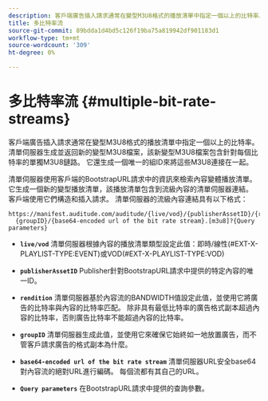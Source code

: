 ```yaml
---
description: 客戶端廣告插入請求通常在變型M3U8格式的播放清單中指定一個以上的比特率。 清單伺服器生成並返回新的變型M3U8檔案，該新變型M3U8檔案包含針對每個比特率的單獨M3U8鏈路。 它還生成一個唯一的組ID來將這些M3U8連接在一起。
title: 多比特率流
source-git-commit: 89bdda1d4bd5c126f19ba75a819942df901183d1
workflow-type: tm+mt
source-wordcount: '309'
ht-degree: 0%

---
```



# 多比特率流 {#multiple-bit-rate-streams}

客戶端廣告插入請求通常在變型M3U8格式的播放清單中指定一個以上的比特率。 清單伺服器生成並返回新的變型M3U8檔案，該新變型M3U8檔案包含針對每個比特率的單獨M3U8鏈路。 它還生成一個唯一的組ID來將這些M3U8連接在一起。

清單伺服器使用客戶端的BootstrapURL請求中的資訊來檢索內容變體播放清單。 它生成一個新的變型播放清單，該播放清單包含到流級內容的清單伺服器連結。 客戶端使用它們構造和插入請求。 清單伺服器的流級內容連結具有以下格式：

```
https://manifest.auditude.com/auditude/{live/vod}/{publisherAssetID}/{rendition}/
  {groupID}/{base64-encoded url of the bit rate stream}.[m3u8]?{Query parameters}
```

* **`live/vod`** 清單伺服器根據內容的播放清單類型設定此值：即時/線性(#EXT-X-PLAYLIST-TYPE:EVENT)或VOD(#EXT-X-PLAYLIST-TYPE:VOD)

* **`publisherAssetID`** Publisher針對BootstrapURL請求中提供的特定內容的唯一ID。

* **`rendition`** 清單伺服器基於內容流的BANDWIDTH值設定此值，並使用它將廣告的比特率與內容的比特率匹配。 除非具有最低比特率的廣告格式副本超過內容的比特率，否則廣告比特率不能超過內容的比特率。

* **`groupID`** 清單伺服器生成此值，並使用它來確保它始終如一地放置廣告，而不管客戶請求廣告的格式副本為什麼。

* **`base64-encoded url of the bit rate stream`** 清單伺服器URL安全base64對內容流的絕對URL進行編碼。 每個流都有其自己的URL。

* **`Query parameters`** 在BootstrapURL請求中提供的查詢參數。

